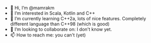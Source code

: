 - 👋 Hi, I’m @mamrakm
- 👀 I’m interested in Scala, Kotlin and C++
- 🌱 I’m currently learning C++2a, lots of nice features. Completely different language than C++98 (which is good)
- 💞️ I’m looking to collaborate on: I don't know yet.
- 📫 How to reach me: you can't (yet)

<!---
mamrakm/mamrakm is a ✨ special ✨ repository because its `README.md` (this file) appears on your GitHub profile.
You can click the Preview link to take a look at your changes.
--->
